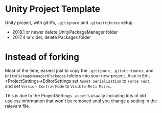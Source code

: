 # Unity Project Template
Unity project, with git-lfs, `.gitignore` and `.gitattributes` setup.

- 2018.1 or newer delete UnityPackageManager folder
- 2017.4 or older, delete Packages folder

# Instead of forking
Most of the time, easiest just to copy the `.gitignore`, `.gitattributes`, and `UnityPackageManager`/`Packages` folders into your new project. Also in Edit->ProjectSettings->EditorSettings set `Asset Serialization` to `Force Text`, and set `Version Control` `Mode` to `Visible Meta Files`.


This is due to the ProjectSettings `.asset`'s usually including lots of old useless information that won't be removed until you change a setting in the relevant file.
